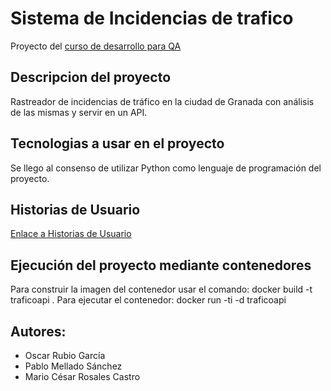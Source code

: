 # Sistema de Incidencias de trafico

Proyecto del [curso de desarrollo para QA](https://jj.github.io/curso-tdd)

## Descripcion del proyecto

Rastreador de incidencias de tráfico en la ciudad de Granada con análisis de las mismas y servir en un API.

## Tecnologias a usar en el proyecto

Se llego al consenso de utilizar Python como lenguaje de programación del proyecto.

## Historias de Usuario

[Enlace a Historias de Usuario]( https://github.com/Seminario-PGPI/Seminario-PGA/blob/master/HistoriasUsuario.md )

## Ejecución del proyecto mediante contenedores

Para construir la imagen del contenedor usar el comando:
docker build -t traficoapi .
Para ejecutar el contenedor:
docker run -ti -d traficoapi

## Autores:

 * Oscar Rubio García
 * Pablo Mellado Sánchez
 * Mario César Rosales Castro
 
